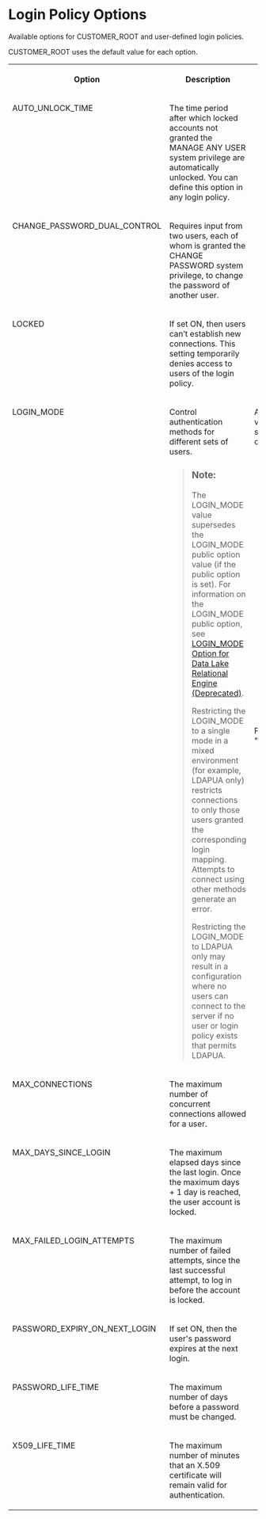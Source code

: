 <!-- copy7fb8e4570f8946c5afbb6acf08e22dbf -->

# Login Policy Options

Available options for CUSTOMER\_ROOT and user-defined login policies.



CUSTOMER\_ROOT uses the default value for each option.


<table>
<tr>
<th valign="top">

Option

</th>
<th valign="top">

Description

</th>
<th valign="top">

Properties

</th>
</tr>
<tr>
<td valign="top">

AUTO\_UNLOCK\_TIME

</td>
<td valign="top">

The time period after which locked accounts not granted the MANAGE ANY USER system privilege are automatically unlocked. You can define this option in any login policy.

</td>
<td valign="top">

-   Values – 0 – UNLIMITED
-   Default – UNLIMITED
-   Applies to all users without the MANAGE ANY USER system privilege



</td>
</tr>
<tr>
<td valign="top">

CHANGE\_PASSWORD\_DUAL\_CONTROL

</td>
<td valign="top">

Requires input from two users, each of whom is granted the CHANGE PASSWORD system privilege, to change the password of another user.

</td>
<td valign="top">

-   Values – ON; OFF
-   Default – OFF
-   Applies to all users



</td>
</tr>
<tr>
<td valign="top">

LOCKED

</td>
<td valign="top">

If set ON, then users can’t establish new connections. This setting temporarily denies access to users of the login policy.

</td>
<td valign="top">

-   Values – ON; OFF
-   Default – OFF
-   Applies to all users without with the MANAGE ANY USER system privilege



</td>
</tr>
<tr>
<td valign="top">

LOGIN\_MODE

</td>
<td valign="top">

Control authentication methods for different sets of users.

> ### Note:  
> The LOGIN\_MODE value supersedes the LOGIN\_MODE public option value \(if the public option is set\). For information on the LOGIN\_MODE public option, see [LOGIN\_MODE Option for Data Lake Relational Engine \(Deprecated\)](../090-database-options/login-mode-option-for-data-lake-relational-engine-deprecated-a63cd19.md).
> 
> Restricting the LOGIN\_MODE to a single mode in a mixed environment \(for example, LDAPUA only\) restricts connections to only those users granted the corresponding login mapping. Attempts to connect using other methods generate an error.
> 
> Restricting the LOGIN\_MODE to LDAPUA only may result in a configuration where no users can connect to the server if no user or login policy exists that permits LDAPUA.



</td>
<td valign="top">

Accepts an individual value, or a comma-separated list, composed of:

-   Values:
    -   NULL – defaults to the CUSTOMER\_ROOT login policy of the database.
    -   Standard – password-based authentication
    -   JWT – all logins to the database must be made using JWT authentication.
    -   LDAPUA – all logins to the database must be made using LDAP logins.
    -   X509 – all logins to the database must be made using X.509 authentication.

-   Default – NULL

For example, "Standard,X509"

</td>
</tr>
<tr>
<td valign="top">

MAX\_CONNECTIONS

</td>
<td valign="top">

The maximum number of concurrent connections allowed for a user.

</td>
<td valign="top">

-   Values – 0 - UNLIMITED
-   Default – UNLIMITED
-   Applies to all users



</td>
</tr>
<tr>
<td valign="top">

MAX\_DAYS\_SINCE\_LOGIN

</td>
<td valign="top">

The maximum elapsed days since the last login. Once the maximum days + 1 day is reached, the user account is locked.

</td>
<td valign="top">

-   Values – 0 - 2147483647
-   Default – UNLIMITED
-   Applies to all users without the MANAGE ANY USER system privilege



</td>
</tr>
<tr>
<td valign="top">

MAX\_FAILED\_LOGIN\_ATTEMPTS

</td>
<td valign="top">

The maximum number of failed attempts, since the last successful attempt, to log in before the account is locked.

</td>
<td valign="top">

-   Values – 0 - 2147483647
-   Default – UNLIMITED
-   Applies to all users



</td>
</tr>
<tr>
<td valign="top">

PASSWORD\_EXPIRY\_ON\_NEXT\_LOGIN

</td>
<td valign="top">

If set ON, then the user's password expires at the next login.

</td>
<td valign="top">

-   Values – ON; OFF
-   Default – OFF
-   Applies to all users



</td>
</tr>
<tr>
<td valign="top">

PASSWORD\_LIFE\_TIME

</td>
<td valign="top">

The maximum number of days before a password must be changed.

</td>
<td valign="top">

-   Values – 0 - 180
-   Default – 180
-   Applies to all users



</td>
</tr>
<tr>
<td valign="top">

X509\_LIFE\_TIME

</td>
<td valign="top">

The maximum number of minutes that an X.509 certificate will remain valid for authentication.

</td>
<td valign="top">

-   Values – 0 - 259200 minutes
-   Default – 259200 minutes \(180 days\)
-   Applies to all users



</td>
</tr>
</table>


